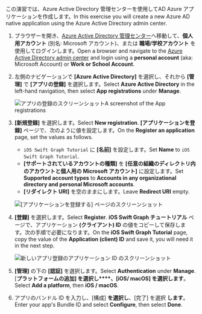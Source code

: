 <!-- markdownlint-disable MD002 MD041 -->

<span data-ttu-id="971cf-101">この演習では、Azure Active Directory 管理センターを使用してAD Azure アプリケーションを作成します。</span><span class="sxs-lookup"><span data-stu-id="971cf-101">In this exercise you will create a new Azure AD native application using the Azure Active Directory admin center.</span></span>

1. <span data-ttu-id="971cf-102">ブラウザーを開き、[Azure Active Directory 管理センター](https://aad.portal.azure.com)へ移動して、**個人用アカウント** (別名: Microsoft アカウント)、または **職場/学校アカウント** を使用してログインします。</span><span class="sxs-lookup"><span data-stu-id="971cf-102">Open a browser and navigate to the [Azure Active Directory admin center](https://aad.portal.azure.com) and login using a **personal account** (aka: Microsoft Account) or **Work or School Account**.</span></span>

1. <span data-ttu-id="971cf-103">左側のナビゲーションで **[Azure Active Directory]** を選択し、それから **[管理]** で **[アプリの登録]** を選択します。</span><span class="sxs-lookup"><span data-stu-id="971cf-103">Select **Azure Active Directory** in the left-hand navigation, then select **App registrations** under **Manage**.</span></span>

    ![<span data-ttu-id="971cf-104">アプリの登録のスクリーンショット</span><span class="sxs-lookup"><span data-stu-id="971cf-104">A screenshot of the App registrations</span></span> ](images/aad-portal-app-registrations.png)

1. <span data-ttu-id="971cf-105">**[新規登録]** を選択します。</span><span class="sxs-lookup"><span data-stu-id="971cf-105">Select **New registration**.</span></span> <span data-ttu-id="971cf-106">**[アプリケーションを登録]** ページで、次のように値を設定します。</span><span class="sxs-lookup"><span data-stu-id="971cf-106">On the **Register an application** page, set the values as follows.</span></span>

    - <span data-ttu-id="971cf-107">`iOS Swift Graph Tutorial` に **[名前]** を設定します。</span><span class="sxs-lookup"><span data-stu-id="971cf-107">Set **Name** to `iOS Swift Graph Tutorial`.</span></span>
    - <span data-ttu-id="971cf-108">**[サポートされているアカウントの種類]** を **[任意の組織のディレクトリ内のアカウントと個人用の Microsoft アカウント]** に設定します。</span><span class="sxs-lookup"><span data-stu-id="971cf-108">Set **Supported account types** to **Accounts in any organizational directory and personal Microsoft accounts**.</span></span>
    - <span data-ttu-id="971cf-109">**[リダイレクト URI]** を空のままにします。</span><span class="sxs-lookup"><span data-stu-id="971cf-109">Leave **Redirect URI** empty.</span></span>

    ![[アプリケーションを登録する] ページのスクリーンショット](images/aad-register-an-app.png)

1. <span data-ttu-id="971cf-111">**[登録]** を選択します。</span><span class="sxs-lookup"><span data-stu-id="971cf-111">Select **Register**.</span></span> <span data-ttu-id="971cf-112">**iOS Swift Graph チュートリアル** ページで、アプリケーション **(クライアント) ID** の値をコピーして保存します。次の手順で必要になります。</span><span class="sxs-lookup"><span data-stu-id="971cf-112">On the **iOS Swift Graph Tutorial** page, copy the value of the **Application (client) ID** and save it, you will need it in the next step.</span></span>

    ![新しいアプリ登録のアプリケーション ID のスクリーンショット](images/aad-application-id.png)

1. <span data-ttu-id="971cf-114">**[管理]** の下の **[認証]** を選択します。</span><span class="sxs-lookup"><span data-stu-id="971cf-114">Select **Authentication** under **Manage**.</span></span> <span data-ttu-id="971cf-115">[**プラットフォームの追加] を選択し\*\*\*\*、[iOS/ macOS] を選択します**。</span><span class="sxs-lookup"><span data-stu-id="971cf-115">Select **Add a platform**, then **iOS / macOS**.</span></span>

1. <span data-ttu-id="971cf-116">アプリのバンドル ID を入力し、[構成] **を選択し**、[完了] を選択 **します**。</span><span class="sxs-lookup"><span data-stu-id="971cf-116">Enter your app's Bundle ID and select **Configure**, then select **Done**.</span></span>
